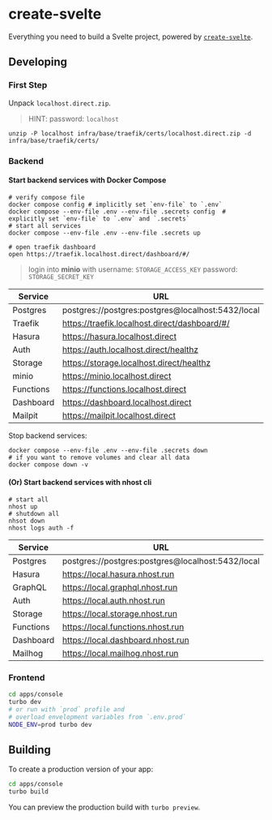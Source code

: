 # create-svelte

Everything you need to build a Svelte project, powered by [`create-svelte`](https://github.com/sveltejs/kit/tree/master/packages/create-svelte).

## Developing

### First Step

Unpack `localhost.direct.zip`.

> HINT: password: `localhost`

```shell
unzip -P localhost infra/base/traefik/certs/localhost.direct.zip -d infra/base/traefik/certs/
```

### Backend

#### Start backend services with Docker Compose

```shell
# verify compose file
docker compose config # implicitly set `env-file` to `.env`
docker compose --env-file .env --env-file .secrets config  # explicitly set `env-file` to `.env` and `.secrets`
# start all services
docker compose --env-file .env --env-file .secrets up

# open traefik dashboard
open https://traefik.localhost.direct/dashboard/#/
```

> login into **minio** with username: `STORAGE_ACCESS_KEY` password: `STORAGE_SECRET_KEY`

| Service   | URL                                               |
| --------- | ------------------------------------------------- |
| Postgres  | postgres://postgres:postgres@localhost:5432/local |
| Traefik   | https://traefik.localhost.direct/dashboard/#/     |
| Hasura    | https://hasura.localhost.direct                   |
| Auth      | https://auth.localhost.direct/healthz             |
| Storage   | https://storage.localhost.direct/healthz          |
| minio     | https://minio.localhost.direct                    |
| Functions | https://functions.localhost.direct                |
| Dashboard | https://dashboard.localhost.direct                |
| Mailpit   | https://mailpit.localhost.direct                  |

Stop backend services:

```shell
docker compose --env-file .env --env-file .secrets down
# if you want to remove volumes and clear all data
docker compose down -v
```

#### (Or) Start backend services with nhost cli

```shell
# start all
nhost up
# shutdown all
nhsot down
nhost logs auth -f
```

| Service   | URL                                               |
| --------- | ------------------------------------------------- |
| Postgres  | postgres://postgres:postgres@localhost:5432/local |
| Hasura    | https://local.hasura.nhost.run                    |
| GraphQL   | https://local.graphql.nhost.run                   |
| Auth      | https://local.auth.nhost.run                      |
| Storage   | https://local.storage.nhost.run                   |
| Functions | https://local.functions.nhost.run                 |
| Dashboard | https://local.dashboard.nhost.run                 |
| Mailhog   | https://local.mailhog.nhost.run                   |

### Frontend

```bash
cd apps/console
turbo dev
# or run with `prod` profile and
# overload envelopment variables from `.env.prod`
NODE_ENV=prod turbo dev
```

## Building

To create a production version of your app:

```bash
cd apps/console
turbo build
```

You can preview the production build with `turbo preview`.
